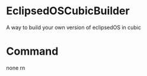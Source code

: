 # EclipsedOSCubicBuilder
A way to build your own version of eclipsedOS in cubic

# Command
  none rn
